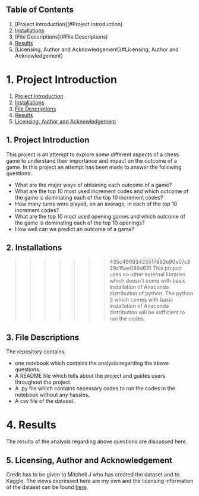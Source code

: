 ## Table of Contents
1. [Project Introduction](#Project Introduction)
2. [Installations](#Installations)
3. [File Descriptions](#File Descriptions)
4. [Results](#Results)
5. [Licensing, Author and Acknowledgement](#Licensing, Author and Acknowledgement)

# 1. Project Introduction <a name="ProjectIntroduction"></a>
1. [Project Introduction](#ProjectIntroduction)
2. [Installations](#Installations)
3. [File Descriptions](#FileDescriptions)
4. [Results](#Results)
5. [Licensing, Author and Acknowledgement](#Licensing,AuthorandAcknowledgement)

## 1. Project Introduction <a name="ProjectIntroduction"></a>
This project is an attempt to explore some different aspects of a chess game
to understand their importance and impact on the outcome of a game. In this
project an attempt has been made to  answer the following questions:
- What are the major ways of obtaining each outcome of a game?
- What are the top 10 most used increment codes and which outcome of the game
is dominating each of the top 10 increment codes?
- How many turns were played, on an average, in each of the top 10 increment
codes?
- What are the top 10 most used opening games and which outcome of the game is
dominating each of the top 10 openings?
- How well can we predict an outcome of a game?

## 2. Installations <a name="Installations"></a>
>>>>>>> 435c49093425517892e90e07c929c15ae089d651
This project uses no other external libraries which doesn't come with basic
installation of Anaconda distribution of python. The python 3 which comes with
basic installation of Anaconda distribution will be sufficient to run the codes.

## 3. File Descriptions <a name="FileDescriptions"></a>
The repository contains,
- one notebook which contains the analysis regarding the above questions.
- A README file which tells about the project and guides users throughout the
project.
- A .py file which contains necessary codes to run the codes in the notebook
without any hassles.
- A csv file of the dataset.

# 4. Results <a name="Results"></a>
The results of the analysis regarding above questions are discussed here.

## 5. Licensing, Author and Acknowledgement <a name="Licensing,AuthorandAcknowledgement"></a>
Credit has to be given to Mitchell J who has created the dataset and to Kaggle.
The views expressed here are my own and the licensing information of the
dataset can be found [here](https://www.kaggle.com/datasnaek/chess).
